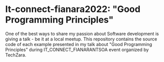 # It-connect-fianara2022: "Good Programming Principles"
One of the best ways to share my passion about Software development is giving a talk - be it at a local meetup.
This repository contains the source code of each example presented in my talk about "Good Programming Principles" during IT_CONNECT_FIANARANTSOA event organized by TechZara.

